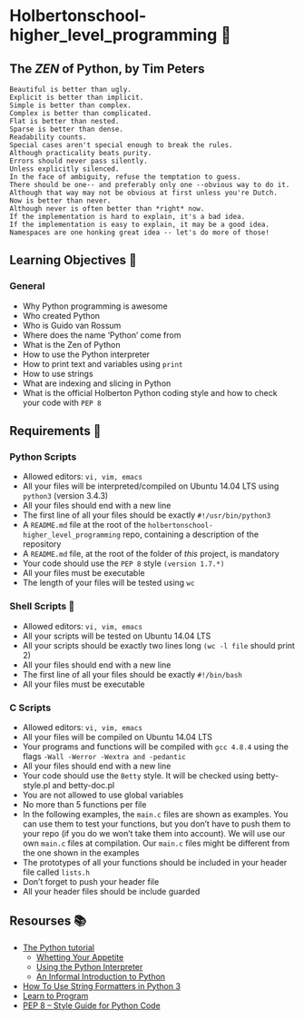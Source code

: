 # Holbertonschool-higher_level_programming :snake:

## The **_ZEN_** of Python, by Tim Peters
```
Beautiful is better than ugly.
Explicit is better than implicit.
Simple is better than complex.
Complex is better than complicated.
Flat is better than nested.
Sparse is better than dense.
Readability counts.
Special cases aren't special enough to break the rules.
Although practicality beats purity.
Errors should never pass silently.
Unless explicitly silenced.
In the face of ambiguity, refuse the temptation to guess.
There should be one-- and preferably only one --obvious way to do it.
Although that way may not be obvious at first unless you're Dutch.
Now is better than never.
Although never is often better than *right* now.
If the implementation is hard to explain, it's a bad idea.
If the implementation is easy to explain, it may be a good idea.
Namespaces are one honking great idea -- let's do more of those!
```
## Learning Objectives :bookmark_tabs:
### General
* Why Python programming is awesome
* Who created Python
* Who is Guido van Rossum
* Where does the name ‘Python’ come from
* What is the Zen of Python
* How to use the Python interpreter
* How to print text and variables using ``` print ```
* How to use strings
* What are indexing and slicing in Python
* What is the official Holberton Python coding style and how to check your code with ``` PEP 8 ```

## Requirements :bookmark:
### Python Scripts
* Allowed editors: ``` vi, vim, emacs ```
* All your files will be interpreted/compiled on Ubuntu 14.04 LTS using ``` python3 ``` (version 3.4.3)
* All your files should end with a new line
* The first line of all your files should be exactly ``` #!/usr/bin/python3 ```
* A ``` README.md ``` file at the root of the ``` holbertonschool-higher_level_programming ``` repo, containing a description of the repository
* A ``` README.md ``` file, at the root of the folder of _this_ project, is mandatory
* Your code should use the ``` PEP 8 ``` style ``` (version 1.7.*) ```
* All your files must be executable
* The length of your files will be tested using ``` wc ```

### Shell Scripts :shell:
* Allowed editors: ``` vi, vim, emacs ```
* All your scripts will be tested on Ubuntu 14.04 LTS
* All your scripts should be exactly two lines long ``` (wc -l file ``` should print 2)
* All your files should end with a new line
* The first line of all your files should be exactly ``` #!/bin/bash ```
* All your files must be executable

### C Scripts 
* Allowed editors: ``` vi, vim, emacs ```
* All your files will be compiled on Ubuntu 14.04 LTS
* Your programs and functions will be compiled with ``` gcc 4.8.4 ``` using the flags ``` -Wall -Werror -Wextra and -pedantic ```
* All your files should end with a new line
* Your code should use the ``` Betty ``` style. It will be checked using betty-style.pl and betty-doc.pl
* You are not allowed to use global variables
* No more than 5 functions per file
* In the following examples, the ``` main.c ``` files are shown as examples. You can use them to test your functions, but you don’t have to push them to your repo (if you do we won’t  take them into account). We will use our own ``` main.c ``` files at compilation. Our ``` main.c ``` files might be different from the one shown in the examples
* The prototypes of all your functions should be included in your header file called ``` lists.h ```
* Don’t forget to push your header file
* All your header files should be include guarded

## Resourses :books:
* [The Python tutorial](https://docs.python.org/3.4/tutorial/index.html)
  * [Whetting Your Appetite](https://docs.python.org/3.4/tutorial/appetite.html)
  * [Using the Python Interpreter](https://docs.python.org/3.4/tutorial/interpreter.html)
  * [An Informal Introduction to Python](https://docs.python.org/3.4/tutorial/introduction.html)
* [How To Use String Formatters in Python 3](https://www.digitalocean.com/community/tutorials/how-to-use-string-formatters-in-python-3)
* [Learn to Program](https://www.youtube.com/playlist?list=PLGLfVvz_LVvTn3cK5e6LjhgGiSeVlIRwt)
* [PEP 8 – Style Guide for Python Code](https://www.python.org/dev/peps/pep-0008/)


  
